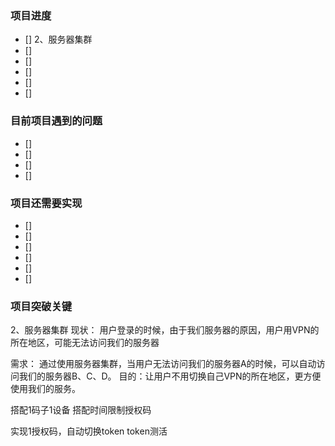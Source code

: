 




### 项目进度
- [] 2、服务器集群
- []
- [] 
- []
- [] 
- []




### 目前项目遇到的问题

- []
- []
- []
- []





### 项目还需要实现
- [] 
- []
- [] 
- []
- [] 
- []




### 项目突破关键
2、服务器集群
现状：
用户登录的时候，由于我们服务器的原因，用户用VPN的所在地区，可能无法访问我们的服务器

需求：
通过使用服务器集群，当用户无法访问我们的服务器A的时候，可以自动访问我们的服务器B、C、D。
目的：让用户不用切换自己VPN的所在地区，更方便使用我们的服务。


搭配1码子1设备
搭配时间限制授权码

实现1授权码，自动切换token
token测活